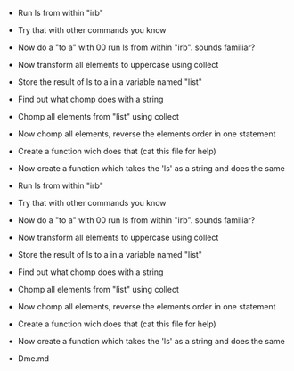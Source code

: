 - Run ls from within "irb"

- Try that with other commands you know

- Now do a "to a" with 00 run ls from within "irb". sounds familiar?

- Now transform all elements to uppercase using collect

- Store the result of ls to a in a variable named "list"

- Find out what chomp does with a string

- Chomp all elements from "list" using collect

- Now chomp all elements, reverse the elements order in one statement

- Create a function wich does that (cat this file for help)

- Now create a function which takes the 'ls' as a string and does the same

- Run ls from within "irb"

- Try that with other commands you know

- Now do a "to a" with 00 run ls from within "irb". sounds familiar?

- Now transform all elements to uppercase using collect

- Store the result of ls to a in a variable named "list"

- Find out what chomp does with a string

- Chomp all elements from "list" using collect

- Now chomp all elements, reverse the elements order in one statement

- Create a function wich does that (cat this file for help)

- Now create a function which takes the 'ls' as a string and does the same

- Dme.md

